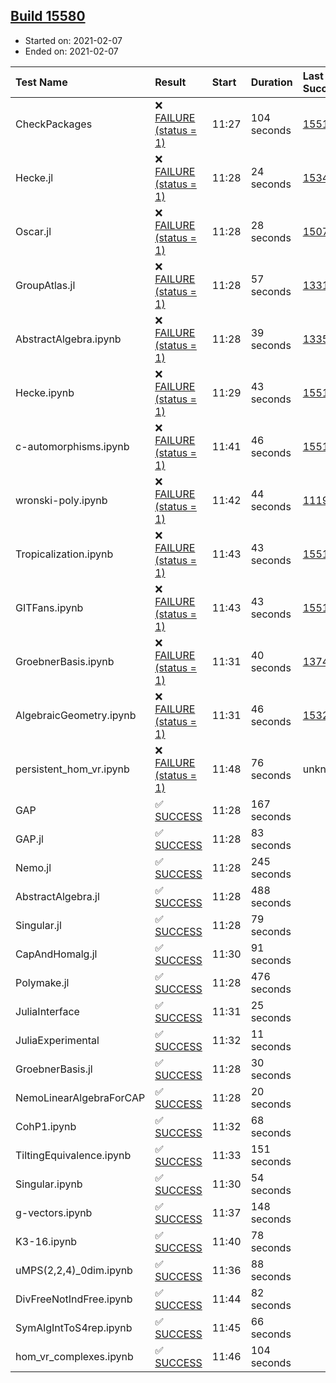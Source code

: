 ## [Build 15580](https://oscarci.mathematik.uni-kl.de/job/oscar/15580/)

* Started on: 2021-02-07
* Ended on: 2021-02-07

| Test Name    | Result | Start | Duration | Last Success | First Failure |
|:-------------|:-------|:------|:---------|:-------------|:--------------|
| CheckPackages | ❌ [FAILURE (status = 1)](https://oscarci.mathematik.uni-kl.de/job/oscar/15580/artifact/logs/build-15580/CheckPackages.log) | 11:27 | 104 seconds | [15514](https://oscarci.mathematik.uni-kl.de/job/oscar/15514/) | [15515](https://oscarci.mathematik.uni-kl.de/job/oscar/15515/) |
| Hecke.jl | ❌ [FAILURE (status = 1)](https://oscarci.mathematik.uni-kl.de/job/oscar/15580/artifact/logs/build-15580/Hecke.jl.log) | 11:28 | 24 seconds | [15344](https://oscarci.mathematik.uni-kl.de/job/oscar/15344/) | [15348](https://oscarci.mathematik.uni-kl.de/job/oscar/15348/) |
| Oscar.jl | ❌ [FAILURE (status = 1)](https://oscarci.mathematik.uni-kl.de/job/oscar/15580/artifact/logs/build-15580/Oscar.jl.log) | 11:28 | 28 seconds | [15079](https://oscarci.mathematik.uni-kl.de/job/oscar/15079/) | [15080](https://oscarci.mathematik.uni-kl.de/job/oscar/15080/) |
| GroupAtlas.jl | ❌ [FAILURE (status = 1)](https://oscarci.mathematik.uni-kl.de/job/oscar/15580/artifact/logs/build-15580/GroupAtlas.jl.log) | 11:28 | 57 seconds | [13311](https://oscarci.mathematik.uni-kl.de/job/oscar/13311/) | [13312](https://oscarci.mathematik.uni-kl.de/job/oscar/13312/) |
| AbstractAlgebra.ipynb | ❌ [FAILURE (status = 1)](https://oscarci.mathematik.uni-kl.de/job/oscar/15580/artifact/logs/build-15580/AbstractAlgebra.ipynb.log) | 11:28 | 39 seconds | [13355](https://oscarci.mathematik.uni-kl.de/job/oscar/13355/) | [13356](https://oscarci.mathematik.uni-kl.de/job/oscar/13356/) |
| Hecke.ipynb | ❌ [FAILURE (status = 1)](https://oscarci.mathematik.uni-kl.de/job/oscar/15580/artifact/logs/build-15580/Hecke.ipynb.log) | 11:29 | 43 seconds | [15514](https://oscarci.mathematik.uni-kl.de/job/oscar/15514/) | [15515](https://oscarci.mathematik.uni-kl.de/job/oscar/15515/) |
| c-automorphisms.ipynb | ❌ [FAILURE (status = 1)](https://oscarci.mathematik.uni-kl.de/job/oscar/15580/artifact/logs/build-15580/c-automorphisms.ipynb.log) | 11:41 | 46 seconds | [15514](https://oscarci.mathematik.uni-kl.de/job/oscar/15514/) | [15515](https://oscarci.mathematik.uni-kl.de/job/oscar/15515/) |
| wronski-poly.ipynb | ❌ [FAILURE (status = 1)](https://oscarci.mathematik.uni-kl.de/job/oscar/15580/artifact/logs/build-15580/wronski-poly.ipynb.log) | 11:42 | 44 seconds | [11192](https://oscarci.mathematik.uni-kl.de/job/oscar/11192/) | [11193](https://oscarci.mathematik.uni-kl.de/job/oscar/11193/) |
| Tropicalization.ipynb | ❌ [FAILURE (status = 1)](https://oscarci.mathematik.uni-kl.de/job/oscar/15580/artifact/logs/build-15580/Tropicalization.ipynb.log) | 11:43 | 43 seconds | [15514](https://oscarci.mathematik.uni-kl.de/job/oscar/15514/) | [15515](https://oscarci.mathematik.uni-kl.de/job/oscar/15515/) |
| GITFans.ipynb | ❌ [FAILURE (status = 1)](https://oscarci.mathematik.uni-kl.de/job/oscar/15580/artifact/logs/build-15580/GITFans.ipynb.log) | 11:43 | 43 seconds | [15514](https://oscarci.mathematik.uni-kl.de/job/oscar/15514/) | [15515](https://oscarci.mathematik.uni-kl.de/job/oscar/15515/) |
| GroebnerBasis.ipynb | ❌ [FAILURE (status = 1)](https://oscarci.mathematik.uni-kl.de/job/oscar/15580/artifact/logs/build-15580/GroebnerBasis.ipynb.log) | 11:31 | 40 seconds | [13748](https://oscarci.mathematik.uni-kl.de/job/oscar/13748/) | [13749](https://oscarci.mathematik.uni-kl.de/job/oscar/13749/) |
| AlgebraicGeometry.ipynb | ❌ [FAILURE (status = 1)](https://oscarci.mathematik.uni-kl.de/job/oscar/15580/artifact/logs/build-15580/AlgebraicGeometry.ipynb.log) | 11:31 | 46 seconds | [15322](https://oscarci.mathematik.uni-kl.de/job/oscar/15322/) | [15323](https://oscarci.mathematik.uni-kl.de/job/oscar/15323/) |
| persistent_hom_vr.ipynb | ❌ [FAILURE (status = 1)](https://oscarci.mathematik.uni-kl.de/job/oscar/15580/artifact/logs/build-15580/persistent_hom_vr.ipynb.log) | 11:48 | 76 seconds | unknown | unknown |
| GAP | ✅ [SUCCESS](https://oscarci.mathematik.uni-kl.de/job/oscar/15580/artifact/logs/build-15580/GAP.log) | 11:28 | 167 seconds |  |  |
| GAP.jl | ✅ [SUCCESS](https://oscarci.mathematik.uni-kl.de/job/oscar/15580/artifact/logs/build-15580/GAP.jl.log) | 11:28 | 83 seconds |  |  |
| Nemo.jl | ✅ [SUCCESS](https://oscarci.mathematik.uni-kl.de/job/oscar/15580/artifact/logs/build-15580/Nemo.jl.log) | 11:28 | 245 seconds |  |  |
| AbstractAlgebra.jl | ✅ [SUCCESS](https://oscarci.mathematik.uni-kl.de/job/oscar/15580/artifact/logs/build-15580/AbstractAlgebra.jl.log) | 11:28 | 488 seconds |  |  |
| Singular.jl | ✅ [SUCCESS](https://oscarci.mathematik.uni-kl.de/job/oscar/15580/artifact/logs/build-15580/Singular.jl.log) | 11:28 | 79 seconds |  |  |
| CapAndHomalg.jl | ✅ [SUCCESS](https://oscarci.mathematik.uni-kl.de/job/oscar/15580/artifact/logs/build-15580/CapAndHomalg.jl.log) | 11:30 | 91 seconds |  |  |
| Polymake.jl | ✅ [SUCCESS](https://oscarci.mathematik.uni-kl.de/job/oscar/15580/artifact/logs/build-15580/Polymake.jl.log) | 11:28 | 476 seconds |  |  |
| JuliaInterface | ✅ [SUCCESS](https://oscarci.mathematik.uni-kl.de/job/oscar/15580/artifact/logs/build-15580/JuliaInterface.log) | 11:31 | 25 seconds |  |  |
| JuliaExperimental | ✅ [SUCCESS](https://oscarci.mathematik.uni-kl.de/job/oscar/15580/artifact/logs/build-15580/JuliaExperimental.log) | 11:32 | 11 seconds |  |  |
| GroebnerBasis.jl | ✅ [SUCCESS](https://oscarci.mathematik.uni-kl.de/job/oscar/15580/artifact/logs/build-15580/GroebnerBasis.jl.log) | 11:28 | 30 seconds |  |  |
| NemoLinearAlgebraForCAP | ✅ [SUCCESS](https://oscarci.mathematik.uni-kl.de/job/oscar/15580/artifact/logs/build-15580/NemoLinearAlgebraForCAP.log) | 11:28 | 20 seconds |  |  |
| CohP1.ipynb | ✅ [SUCCESS](https://oscarci.mathematik.uni-kl.de/job/oscar/15580/artifact/logs/build-15580/CohP1.ipynb.log) | 11:32 | 68 seconds |  |  |
| TiltingEquivalence.ipynb | ✅ [SUCCESS](https://oscarci.mathematik.uni-kl.de/job/oscar/15580/artifact/logs/build-15580/TiltingEquivalence.ipynb.log) | 11:33 | 151 seconds |  |  |
| Singular.ipynb | ✅ [SUCCESS](https://oscarci.mathematik.uni-kl.de/job/oscar/15580/artifact/logs/build-15580/Singular.ipynb.log) | 11:30 | 54 seconds |  |  |
| g-vectors.ipynb | ✅ [SUCCESS](https://oscarci.mathematik.uni-kl.de/job/oscar/15580/artifact/logs/build-15580/g-vectors.ipynb.log) | 11:37 | 148 seconds |  |  |
| K3-16.ipynb | ✅ [SUCCESS](https://oscarci.mathematik.uni-kl.de/job/oscar/15580/artifact/logs/build-15580/K3-16.ipynb.log) | 11:40 | 78 seconds |  |  |
| uMPS(2,2,4)_0dim.ipynb | ✅ [SUCCESS](https://oscarci.mathematik.uni-kl.de/job/oscar/15580/artifact/logs/build-15580/uMPS-2-2-4-_0dim.ipynb.log) | 11:36 | 88 seconds |  |  |
| DivFreeNotIndFree.ipynb | ✅ [SUCCESS](https://oscarci.mathematik.uni-kl.de/job/oscar/15580/artifact/logs/build-15580/DivFreeNotIndFree.ipynb.log) | 11:44 | 82 seconds |  |  |
| SymAlgIntToS4rep.ipynb | ✅ [SUCCESS](https://oscarci.mathematik.uni-kl.de/job/oscar/15580/artifact/logs/build-15580/SymAlgIntToS4rep.ipynb.log) | 11:45 | 66 seconds |  |  |
| hom_vr_complexes.ipynb | ✅ [SUCCESS](https://oscarci.mathematik.uni-kl.de/job/oscar/15580/artifact/logs/build-15580/hom_vr_complexes.ipynb.log) | 11:46 | 104 seconds |  |  |
